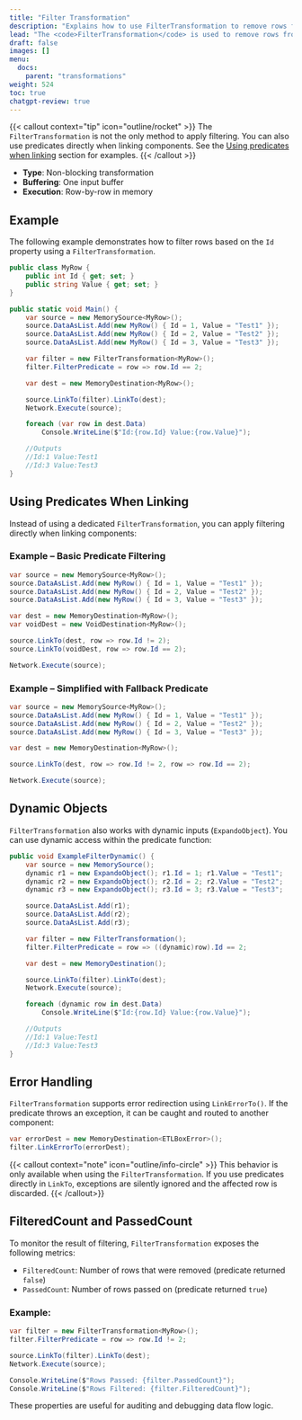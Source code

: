 ```yaml
---
title: "Filter Transformation"
description: "Explains how to use FilterTransformation to remove rows from a data flow based on a predicate. Includes usage with strongly typed and dynamic objects, alternative predicate-based linking, error handling, and row count tracking."
lead: "The <code>FilterTransformation</code> is used to remove rows from a data flow based on a specified condition. It evaluates each row using a <b>predicate function</b> — if the predicate returns <code>true</code>, the row is kept; otherwise, it is filtered out and not passed on."
draft: false
images: []
menu:
  docs:
    parent: "transformations"
weight: 524
toc: true
chatgpt-review: true
---
```


{{< callout context="tip" icon="outline/rocket" >}}
The `FilterTransformation` is not the only method to apply filtering. You can also use predicates directly when linking components. See the [Using predicates when linking](#using-predicates-when-linking) section for examples.
{{< /callout >}}

- **Type**: Non-blocking transformation
- **Buffering**: One input buffer
- **Execution**: Row-by-row in memory

## Example

The following example demonstrates how to filter rows based on the `Id` property using a `FilterTransformation`.

```csharp
public class MyRow {
    public int Id { get; set; }
    public string Value { get; set; }
}

public static void Main() {
    var source = new MemorySource<MyRow>();
    source.DataAsList.Add(new MyRow() { Id = 1, Value = "Test1" });
    source.DataAsList.Add(new MyRow() { Id = 2, Value = "Test2" });
    source.DataAsList.Add(new MyRow() { Id = 3, Value = "Test3" });

    var filter = new FilterTransformation<MyRow>();
    filter.FilterPredicate = row => row.Id == 2;

    var dest = new MemoryDestination<MyRow>();

    source.LinkTo(filter).LinkTo(dest);
    Network.Execute(source);

    foreach (var row in dest.Data)
        Console.WriteLine($"Id:{row.Id} Value:{row.Value}");

    //Outputs
    //Id:1 Value:Test1
    //Id:3 Value:Test3
}
```

## Using Predicates When Linking

Instead of using a dedicated `FilterTransformation`, you can apply filtering directly when linking components:

### Example – Basic Predicate Filtering

```csharp
var source = new MemorySource<MyRow>();
source.DataAsList.Add(new MyRow() { Id = 1, Value = "Test1" });
source.DataAsList.Add(new MyRow() { Id = 2, Value = "Test2" });
source.DataAsList.Add(new MyRow() { Id = 3, Value = "Test3" });

var dest = new MemoryDestination<MyRow>();
var voidDest = new VoidDestination<MyRow>();

source.LinkTo(dest, row => row.Id != 2);
source.LinkTo(voidDest, row => row.Id == 2);

Network.Execute(source);
```

### Example – Simplified with Fallback Predicate

```csharp
var source = new MemorySource<MyRow>();
source.DataAsList.Add(new MyRow() { Id = 1, Value = "Test1" });
source.DataAsList.Add(new MyRow() { Id = 2, Value = "Test2" });
source.DataAsList.Add(new MyRow() { Id = 3, Value = "Test3" });

var dest = new MemoryDestination<MyRow>();

source.LinkTo(dest, row => row.Id != 2, row => row.Id == 2);

Network.Execute(source);
```

## Dynamic Objects

`FilterTransformation` also works with dynamic inputs (`ExpandoObject`). You can use dynamic access within the predicate function:

```csharp
public void ExampleFilterDynamic() {
    var source = new MemorySource();
    dynamic r1 = new ExpandoObject(); r1.Id = 1; r1.Value = "Test1";
    dynamic r2 = new ExpandoObject(); r2.Id = 2; r2.Value = "Test2";
    dynamic r3 = new ExpandoObject(); r3.Id = 3; r3.Value = "Test3";

    source.DataAsList.Add(r1);
    source.DataAsList.Add(r2);
    source.DataAsList.Add(r3);

    var filter = new FilterTransformation();
    filter.FilterPredicate = row => ((dynamic)row).Id == 2;

    var dest = new MemoryDestination();

    source.LinkTo(filter).LinkTo(dest);
    Network.Execute(source);

    foreach (dynamic row in dest.Data)
        Console.WriteLine($"Id:{row.Id} Value:{row.Value}");

    //Outputs
    //Id:1 Value:Test1
    //Id:3 Value:Test3
}
```

## Error Handling

`FilterTransformation` supports error redirection using `LinkErrorTo()`. If the predicate throws an exception, it can be caught and routed to another component:

```csharp
var errorDest = new MemoryDestination<ETLBoxError>();
filter.LinkErrorTo(errorDest);
```

{{< callout context="note" icon="outline/info-circle" >}}
This behavior is only available when using the `FilterTransformation`. If you use predicates directly in `LinkTo`, exceptions are silently ignored and the affected row is discarded.
{{< /callout>}}

## FilteredCount and PassedCount

To monitor the result of filtering, `FilterTransformation` exposes the following metrics:

- `FilteredCount`: Number of rows that were removed (predicate returned `false`)
- `PassedCount`: Number of rows passed on (predicate returned `true`)

### Example:

```csharp
var filter = new FilterTransformation<MyRow>();
filter.FilterPredicate = row => row.Id != 2;

source.LinkTo(filter).LinkTo(dest);
Network.Execute(source);

Console.WriteLine($"Rows Passed: {filter.PassedCount}");
Console.WriteLine($"Rows Filtered: {filter.FilteredCount}");
```

These properties are useful for auditing and debugging data flow logic.
